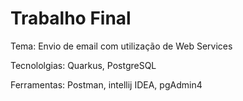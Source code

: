 # Trabalho Final

Tema: Envio de email com utilização de Web Services

Tecnololgias: Quarkus, PostgreSQL

Ferramentas: Postman, intellij IDEA, pgAdmin4
